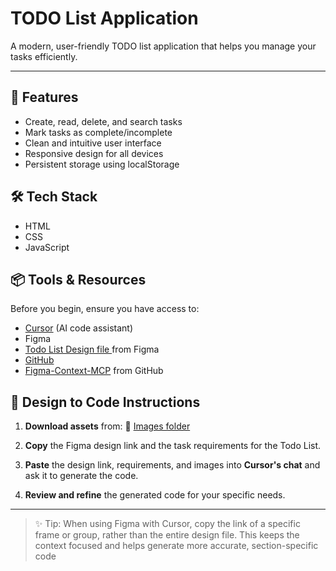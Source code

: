 # TODO List Application

A modern, user-friendly TODO list application that helps you manage your tasks efficiently.

---

## 🚀 Features

- Create, read, delete, and search tasks
- Mark tasks as complete/incomplete
- Clean and intuitive user interface
- Responsive design for all devices
- Persistent storage using localStorage



## 🛠 Tech Stack

- HTML
- CSS
- JavaScript



## 📦 Tools & Resources

Before you begin, ensure you have access to:

- [Cursor](https://www.cursor.so) (AI code assistant)
- Figma
- [Todo List Design file ](https://www.figma.com/community/file/1505921077843710402/todo-list) from Figma
- [GitHub](https://github.com/)
- [Figma-Context-MCP](https://github.com/GLips/Figma-Context-MCP) from GitHub



## 🎨 Design to Code Instructions

1. **Download assets** from:   🔗 [Images folder](https://github.com/Shirleysyd/To-do-list/tree/main/Images)

2. **Copy** the Figma design link and the task requirements for the Todo List.

3. **Paste** the design link, requirements, and images into **Cursor's chat** and ask it to generate the code.

4. **Review and refine** the generated code for your specific needs.

---

> ✨ Tip: When using Figma with Cursor, copy the link of a specific frame or group, rather than the entire design file. This keeps the context focused and helps generate more accurate, section-specific code



